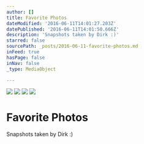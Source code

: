 ```yaml
---
author: []
title: Favorite Photos
dateModified: '2016-06-11T14:01:27.203Z'
datePublished: '2016-06-11T14:01:50.666Z'
description: 'Snapshots taken by Dirk :)'
starred: false
sourcePath: _posts/2016-06-11-favorite-photos.md
inFeed: true
hasPage: false
inNav: false
_type: MediaObject

---
```

![](https://s3-us-west-2.amazonaws.com/the-grid-img/p/c0bd85e70b255bb0d0660fbc81579c491bcd311c.jpg)
![](https://s3-us-west-2.amazonaws.com/the-grid-img/p/420d13908d566b2e32a108a7b7e14d0155a4e4c3.jpg)
![](https://the-grid-user-content.s3-us-west-2.amazonaws.com/13ec8faf-d549-4a41-9e71-c52e80bdd3c7.jpg)
![](https://the-grid-user-content.s3-us-west-2.amazonaws.com/3f9de504-6c22-4775-a9b6-22409e52d7dd.jpg)

# Favorite Photos

Snapshots taken by Dirk :)
